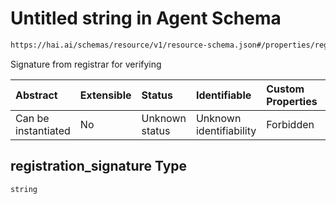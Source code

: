 # Untitled string in Agent Schema

```txt
https://hai.ai/schemas/resource/v1/resource-schema.json#/properties/registration_signature
```

Signature from registrar for verifying

| Abstract            | Extensible | Status         | Identifiable            | Custom Properties | Additional Properties | Access Restrictions | Defined In                                                                                   |
| :------------------ | :--------- | :------------- | :---------------------- | :---------------- | :-------------------- | :------------------ | :------------------------------------------------------------------------------------------- |
| Can be instantiated | No         | Unknown status | Unknown identifiability | Forbidden         | Allowed               | none                | [decision.schema.json\*](../../schemas/decision/decision.schema.json "open original schema") |

## registration\_signature Type

`string`
